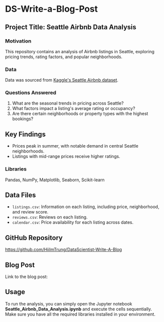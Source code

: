 # DS-Write-a-Blog-Post

## Project Title: Seattle Airbnb Data Analysis

### Motivation
This repository contains an analysis of Airbnb listings in Seattle, exploring pricing trends, rating factors, and popular neighborhoods.

### Data
Data was sourced from [Kaggle's Seattle Airbnb dataset](https://www.kaggle.com/datasets/airbnb/seattle).

### Questions Answered
1. What are the seasonal trends in pricing across Seattle?
2. What factors impact a listing's average rating or occupancy?
3. Are there certain neighborhoods or property types with the highest bookings?

## Key Findings
- Prices peak in summer, with notable demand in central Seattle neighborhoods.
- Listings with mid-range prices receive higher ratings.

### Libraries
Pandas, NumPy, Matplotlib, Seaborn, Scikit-learn

## Data Files
- `listings.csv`: Information on each listing, including price, neighborhood, and review score.
- `reviews.csv`: Reviews on each listing.
- `calendar.csv`: Price availability for each listing across dates.

## GitHub Repository
https://github.com/HiiImTrung/DataScientist-Write-A-Blog

## Blog Post
Link to the blog post:

## Usage
To run the analysis, you can simply open the Jupyter notebook **Seattle_Airbnb_Data_Analysis.ipynb** and execute the cells sequentially. Make sure you have all the required libraries installed in your environment.
